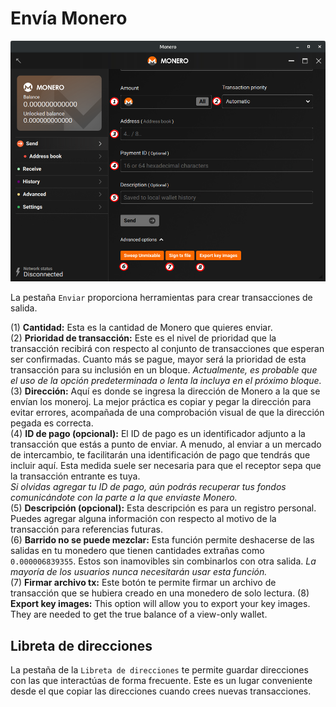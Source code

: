 # Envía Monero

![Pestaña para enviar Monero.](media/black_send.png)

La pestaña `Enviar` proporciona herramientas para crear transacciones de salida.

(1) **Cantidad:** Esta es la cantidad de Monero que quieres enviar.    
(2) **Prioridad de transacción:** Este es el nivel de prioridad que la transacción recibirá con respecto al conjunto de transacciones que esperan ser confirmadas. Cuanto más se pague, mayor será la prioridad de esta transacción para su inclusión en un bloque.
*Actualmente, es probable que el uso de la opción predeterminada o lenta la incluya en el próximo bloque.*    
(3) **Dirección:** Aquí es donde se ingresa la dirección de Monero a la que se envían los moneroj. La mejor práctica es copiar y pegar la dirección para evitar errores, acompañada de una comprobación visual de que la dirección pegada es correcta.    
(4) **ID de pago (opcional):** El ID de pago es un identificador adjunto a la transacción que estás a punto de enviar. A menudo, al enviar a un mercado de intercambio, te facilitarán una identificación de pago que tendrás que incluir aquí. Esta medida suele ser necesaria para que el receptor sepa que la transacción entrante es tuya.    
*Si olvidas agregar tu ID de pago, aún podrás recuperar tus fondos comunicándote con la parte a la que enviaste Monero.*    
(5) **Descripción (opcional):** Esta descripción es para un registro personal. Puedes agregar alguna información con respecto al motivo de la transacción para referencias futuras.   
(6) **Barrido no se puede mezclar:** Esta función permite deshacerse de las salidas en tu monedero que tienen cantidades extrañas como `0.000006839355`. Estos son inamovibles sin combinarlos con otra salida.
*La mayoría de los usuarios nunca necesitarán usar esta función.*    
(7) **Firmar archivo tx:** Este botón te permite firmar un archivo de transacción que se hubiera creado en una monedero de solo lectura. 
(8) **Export key images:** This option will allow you to export your key images. They are needed to get the true balance of a view-only wallet.

## Libreta de direcciones

La pestaña de la `Libreta de direcciones` te permite guardar direcciones con las que interactúas de forma frecuente. Este es un lugar conveniente desde el que copiar las direcciones cuando crees nuevas transacciones.


